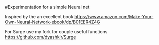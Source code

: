#Experimentation for a simple Neural net

Inspired by the an excellent book https://www.amazon.com/Make-Your-Own-Neural-Network-ebook/dp/B01EER4Z4G

For Surge use my fork for couple useful functions https://github.com/dyashkir/Surge
